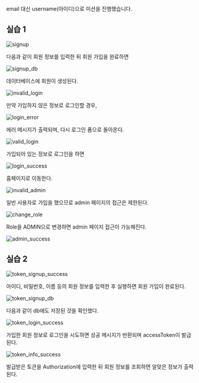 email 대신 username(아이디)으로 미션을 진행했습니다.

## 실습 1
![signup](images/signup.png)

다음과 같이 회원 정보를 입력한 뒤 회원 가입을 완료하면

![signup_db](images/signup_db.png)

데이터베이스에 회원이 생성된다.

![invalid_login](images/invalid_login.png)

만약 가입하지 않은 정보로 로그인할 경우,

![login_error](images/login_error.png)

에러 메시지가 출력되며, 다시 로그인 폼으로 돌아온다.

![valid_login](images/valid_login.png)

가입되어 있는 정보로 로그인을 하면

![login_success](images/login_success.png)

홈페이지로 이동한다.

![invalid_admin](images/invalid_admin.png)

일반 사용자로 가입을 했으므로 admin 페이지의 접근은 제한된다.

![change_role](images/change_role.png)

Role을 ADMIN으로 변경하면 admin 페이지 접근이 가능해진다.

![admin_success](images/admin_success.png)

## 실습 2

![token_signup_success](images/token_signup_success.png)

아이디, 비밀번호, 이름 등의 회원 정보를 입력한 후 실행하면 회원 가입이 완료된다.

![token_signup_db](images/token_signup_db.png)

다음과 같이 db에도 저장된 것을 확인했다.

![token_login_success](images/token_login_success.png)

가입한 회원 정보로 로그인을 시도하면 성공 메시지가 반환되며 accessToken이 발급된다.

![token_info_success](images/token_info_success.png)

발급받은 토큰을 Authorization에 입력한 뒤 회원 정보를 조회하면 알맞은 정보가 출력된다.